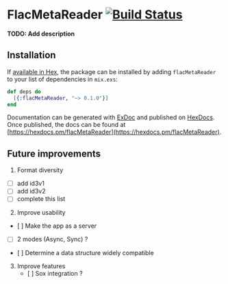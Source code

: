 # FlacMetaReader [![Build Status](https://travis-ci.org/julien-leclercq/koop.svg?branch=master)](https://travis-ci.org/julien-leclercq/koop)

**TODO: Add description**

## Installation

If [available in Hex](https://hex.pm/docs/publish), the package can be installed
by adding `flacMetaReader` to your list of dependencies in `mix.exs`:

```elixir
def deps do
  [{:flacMetaReader, "~> 0.1.0"}]
end
```

Documentation can be generated with [ExDoc](https://github.com/elixir-lang/ex_doc)
and published on [HexDocs](https://hexdocs.pm). Once published, the docs can
be found at [https://hexdocs.pm/flacMetaReader](https://hexdocs.pm/flacMetaReader).

## Future improvements

1. Format diversity
  - [ ] add id3v1
  - [ ] add id3v2
  - [ ] complete this list

2. Improve usability
  - [ ] Make the app as a server
  - [ ] 2 modes (Async, Sync) ?
  - [ ] Determine a data structure widely compatible

3. Improve features
   - [ ] Sox integration ?

